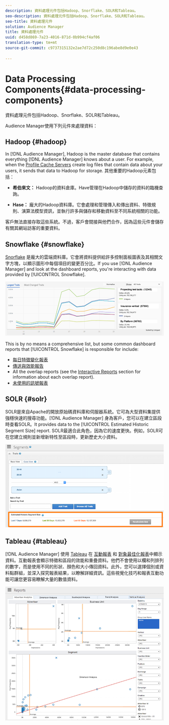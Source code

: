 ```yaml
---
description: 資料處理元件包括Hadoop、Snorflake、SOLR和Tableau。
seo-description: 資料處理元件包括Hadoop、Snorflake、SOLR和Tableau。
seo-title: 資料處理元件
solution: Audience Manager
title: 資料處理元件
uuid: d458d869-7a23-4016-871d-0b994cf4af06
translation-type: tm+mt
source-git-commit: c9737315132e2ae7d72c250d8c196abe8d9e0e43

---
```



# Data Processing Components{#data-processing-components}

資料處理元件包括Hadoop、Snorflake、SOLR和Tableau。

<!-- 

c_comproc.xml

 -->

Audience Manager使用下列元件來處理資料：

## Hadoop {#hadoop}

In [!DNL Audience Manager], Hadoop is the master database that contains everything [!DNL Audience Manager] knows about a user. For example, when the [Profile Cache Servers](../../reference/system-components/components-data-collection.md) create log files that contain data about your users, it sends that data to Hadoop for storage. 其他重要的Hadoop元素包括：

* **希伯來文：** Hadoop的資料倉庫。Have管理在Hadoop中儲存的資料的臨機查詢。

* **Hase：** 龐大的Hadoop資料庫。它會處理和管理傳入和傳出資料、特徵規則、演算法模型資訊，並執行許多與儲存和移動資料至不同系統相關的功能。

客戶無法直接存取這些系統。不過，客戶會間接與他們合作，因為這些元件會儲存有關其網站訪客的重要資料。

## Snowflake {#snowflake}

[Snorflake](https://www.snowflake.net/) 是龐大的雲端資料庫。它會將資料提供給許多控制面板圖表及其相關文字方塊，以顯示圖形中每個項目的變更百分比。If you use [!DNL Audience Manager] and look at the dashboard reports, you&#39;re interacting with data provided by [!UICONTROL Snowflake].



![](assets/dashboardreport.png)

This is by no means a comprehensive list, but some common dashboard reports that [!UICONTROL Snowflake] is responsible for include:

* [每日特徵變化報表](/help/using/reporting/audience-optimization-reports/daily-trait-variation-report.md)
* [傳送與效能報告](/help/using/reporting/dynamic-reports/delivery-performance-report.md)
* All the overlap reports (see the [Interactive Reports](/help/using/reporting/dynamic-reports/dynamic-reports.md) section for information about each overlap report).
* [未使用的訊號報表](/help/using/reporting/dynamic-reports/unused-signals.md)

## SOLR {#solr}

SOLR是來自Apache的開放原始碼資料庫和伺服器系統。它可為大型資料集提供強穩快速的搜尋功能。[!DNL Audience Manager] 身為客戶，您可以在建立區段時查看SOLR。It provides data to the [!UICONTROL Estimated Historic Segment Size] report. SOLR最適合此角色，因為它的速度更快。例如，SOLR可在您建立規則並新增新特性至區段時，更新歷史大小資料。



![](assets/audsize.png)

## Tableau {#tableau}

[!DNL Audience Manager] 使用 [Tableau](https://www.tableausoftware.com/) 在 [互動報表](../../reporting/dynamic-reports/dynamic-reports.md#interactive-and-overlap-reports) 和 [對象最佳化報表](../../reporting/audience-optimization-reports/audience-optimization-reports.md)中顯示資料。互動報表會顯示特徵和區段的效能和重疊資料。他們不會使用以欄和列排列的數字，而是使用不同的形狀、顏色和大小傳回資料。此外，您可以選擇個別或資料點群組，並深入探究報表結果，以瞭解詳細資訊。這些視覺化技巧和報表互動功能可讓您更容易瞭解大量的數值資料。



![](assets/advertiser_analytics.png)

